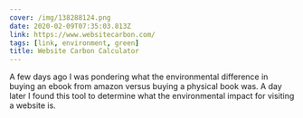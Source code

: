 ```yaml
---
cover: /img/138288124.png
date: 2020-02-09T07:35:03.813Z
link: https://www.websitecarbon.com/
tags: [link, environment, green]
title: Website Carbon Calculator
---
```


A few days ago I was pondering what the environmental difference in buying an ebook from amazon versus buying a physical book was. A day later I found this tool to determine what the environmental impact for visiting a website is.
